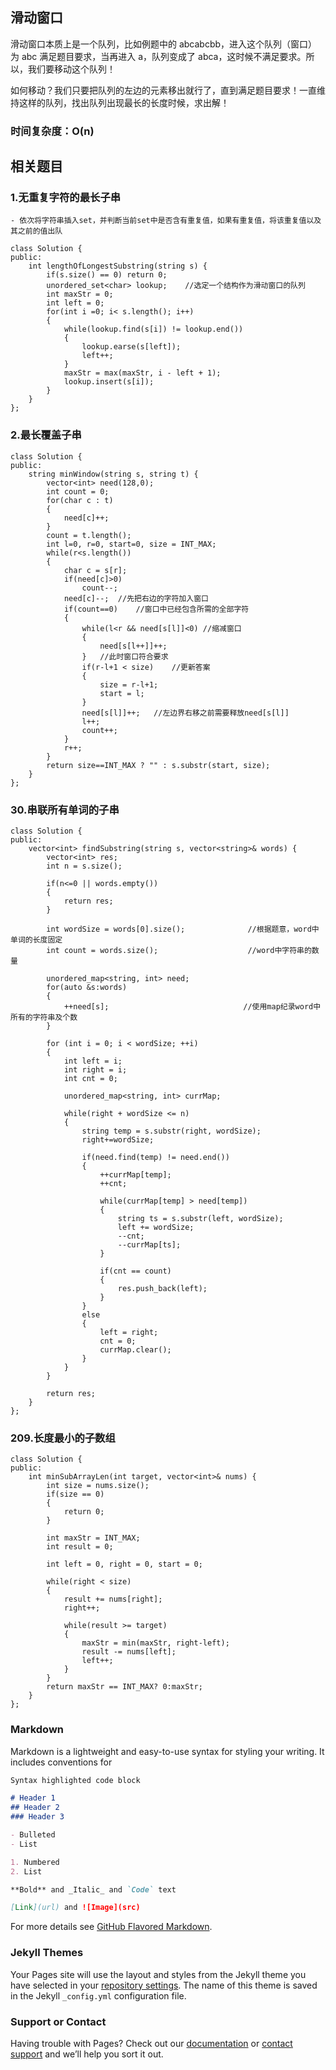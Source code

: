 ## 滑动窗口

滑动窗口本质上是一个队列，比如例题中的 abcabcbb，进入这个队列（窗口）为 abc 满足题目要求，当再进入 a，队列变成了 abca，这时候不满足要求。所以，我们要移动这个队列！

如何移动？我们只要把队列的左边的元素移出就行了，直到满足题目要求！一直维持这样的队列，找出队列出现最长的长度时候，求出解！

### 时间复杂度：O(n)

## 相关题目

### 1.无重复字符的最长子串
``` 无重复字符的最长子串
- 依次将字符串插入set，并判断当前set中是否含有重复值，如果有重复值，将该重复值以及其之前的值出队

class Solution {
public:
    int lengthOfLongestSubstring(string s) {
        if(s.size() == 0) return 0;
        unordered_set<char> lookup;    //选定一个结构作为滑动窗口的队列
        int maxStr = 0;
        int left = 0;
        for(int i =0; i< s.length(); i++)
        {
            while(lookup.find(s[i]) != lookup.end())
            {
                lookup.earse(s[left]);
                left++;
            }
            maxStr = max(maxStr, i - left + 1);
            lookup.insert(s[i]);
        }
    }
};
```
### 2.最长覆盖子串
``` 最长覆盖子串
class Solution {
public:
    string minWindow(string s, string t) {
        vector<int> need(128,0);
        int count = 0;  
        for(char c : t)
        {
            need[c]++;
        }
        count = t.length();
        int l=0, r=0, start=0, size = INT_MAX;
        while(r<s.length())
        {
            char c = s[r];
            if(need[c]>0)
                count--;
            need[c]--;  //先把右边的字符加入窗口
            if(count==0)    //窗口中已经包含所需的全部字符
            {
                while(l<r && need[s[l]]<0) //缩减窗口
                {
                    need[s[l++]]++;
                }   //此时窗口符合要求
                if(r-l+1 < size)    //更新答案
                {
                    size = r-l+1;
                    start = l;
                }
                need[s[l]]++;   //左边界右移之前需要释放need[s[l]]
                l++;
                count++;
            }
            r++;
        }
        return size==INT_MAX ? "" : s.substr(start, size);
    }
};
```
### 30.串联所有单词的子串
``` 串联所有单词的子串
class Solution {
public:
    vector<int> findSubstring(string s, vector<string>& words) {
        vector<int> res;
        int n = s.size();

        if(n<=0 || words.empty())
        {
            return res;
        }

        int wordSize = words[0].size();              //根据题意，word中单词的长度固定
        int count = words.size();                    //word中字符串的数量

        unordered_map<string, int> need;
        for(auto &s:words)
        {
            ++need[s];                              //使用map纪录word中所有的字符串及个数
        }

        for (int i = 0; i < wordSize; ++i)
        {
            int left = i;
            int right = i;
            int cnt = 0;

            unordered_map<string, int> currMap;

            while(right + wordSize <= n)
            {
                string temp = s.substr(right, wordSize);
                right+=wordSize;

                if(need.find(temp) != need.end())
                {
                    ++currMap[temp];
                    ++cnt;

                    while(currMap[temp] > need[temp])
                    {
                        string ts = s.substr(left, wordSize);
                        left += wordSize;
                        --cnt;
                        --currMap[ts];
                    }

                    if(cnt == count)
                    {
                        res.push_back(left);
                    }
                }
                else
                {
                    left = right;
                    cnt = 0;
                    currMap.clear();
                }
            }
        }

        return res;
    }
};
```
### 209.长度最小的子数组
``` 长度最小的子数组
class Solution {
public:
    int minSubArrayLen(int target, vector<int>& nums) {
        int size = nums.size();
        if(size == 0)
        {
            return 0;
        }

        int maxStr = INT_MAX;
        int result = 0;

        int left = 0, right = 0, start = 0;

        while(right < size)
        {
            result += nums[right];
            right++;

            while(result >= target)
            {
                maxStr = min(maxStr, right-left);
                result -= nums[left];
                left++;
            }
        }
        return maxStr == INT_MAX? 0:maxStr;
    }
};
```

### Markdown

Markdown is a lightweight and easy-to-use syntax for styling your writing. It includes conventions for

```markdown
Syntax highlighted code block

# Header 1
## Header 2
### Header 3

- Bulleted
- List

1. Numbered
2. List

**Bold** and _Italic_ and `Code` text

[Link](url) and ![Image](src)
```

For more details see [GitHub Flavored Markdown](https://guides.github.com/features/mastering-markdown/).

### Jekyll Themes

Your Pages site will use the layout and styles from the Jekyll theme you have selected in your [repository settings](https://github.com/liuhao112/LeetCode-String/settings/pages). The name of this theme is saved in the Jekyll `_config.yml` configuration file.

### Support or Contact

Having trouble with Pages? Check out our [documentation](https://docs.github.com/categories/github-pages-basics/) or [contact support](https://support.github.com/contact) and we’ll help you sort it out.
